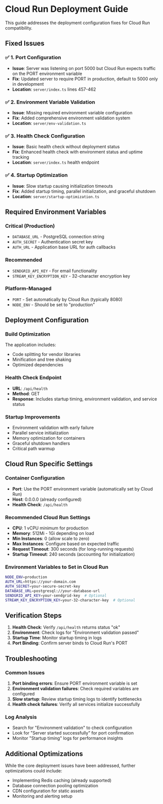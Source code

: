 # Cloud Run Deployment Guide

This guide addresses the deployment configuration fixes for Cloud Run compatibility.

## Fixed Issues

### ✅ 1. Port Configuration
- **Issue**: Server was listening on port 5000 but Cloud Run expects traffic on the PORT environment variable
- **Fix**: Updated server to require PORT in production, default to 5000 only in development
- **Location**: `server/index.ts` lines 457-462

### ✅ 2. Environment Variable Validation
- **Issue**: Missing required environment variable configuration
- **Fix**: Added comprehensive environment validation system
- **Location**: `server/env-validation.ts`

### ✅ 3. Health Check Configuration
- **Issue**: Basic health check without deployment status
- **Fix**: Enhanced health check with environment status and uptime tracking
- **Location**: `server/index.ts` health endpoint

### ✅ 4. Startup Optimization
- **Issue**: Slow startup causing initialization timeouts
- **Fix**: Added startup timing, parallel initialization, and graceful shutdown
- **Location**: `server/startup-optimization.ts`

## Required Environment Variables

### Critical (Production)
- `DATABASE_URL` - PostgreSQL connection string
- `AUTH_SECRET` - Authentication secret key
- `AUTH_URL` - Application base URL for auth callbacks

### Recommended
- `SENDGRID_API_KEY` - For email functionality
- `STREAM_KEY_ENCRYPTION_KEY` - 32-character encryption key

### Platform-Managed
- `PORT` - Set automatically by Cloud Run (typically 8080)
- `NODE_ENV` - Should be set to "production"

## Deployment Configuration

### Build Optimization
The application includes:
- Code splitting for vendor libraries
- Minification and tree shaking
- Optimized dependencies

### Health Check Endpoint
- **URL**: `/api/health`
- **Method**: GET
- **Response**: Includes startup timing, environment validation, and service status

### Startup Improvements
- Environment validation with early failure
- Parallel service initialization
- Memory optimization for containers
- Graceful shutdown handlers
- Critical path warmup

## Cloud Run Specific Settings

### Container Configuration
- **Port**: Use the PORT environment variable (automatically set by Cloud Run)
- **Host**: 0.0.0.0 (already configured)
- **Health Check**: `/api/health`

### Recommended Cloud Run Settings
- **CPU**: 1 vCPU minimum for production
- **Memory**: 512Mi - 1Gi depending on load
- **Min Instances**: 0 (allow scale to zero)
- **Max Instances**: Configure based on expected traffic
- **Request Timeout**: 300 seconds (for long-running requests)
- **Startup Timeout**: 240 seconds (accounting for initialization)

### Environment Variables to Set in Cloud Run
```bash
NODE_ENV=production
AUTH_URL=https://your-domain.com
AUTH_SECRET=your-secure-secret-key
DATABASE_URL=postgresql://your-database-url
SENDGRID_API_KEY=your-sendgrid-key  # Optional
STREAM_KEY_ENCRYPTION_KEY=your-32-character-key  # Optional
```

## Verification Steps

1. **Health Check**: Verify `/api/health` returns status "ok"
2. **Environment**: Check logs for "Environment validation passed"
3. **Startup Time**: Monitor startup timing in logs
4. **Port Binding**: Confirm server binds to Cloud Run's PORT

## Troubleshooting

### Common Issues
1. **Port binding errors**: Ensure PORT environment variable is set
2. **Environment validation failures**: Check required variables are configured
3. **Slow startup**: Review startup timing logs to identify bottlenecks
4. **Health check failures**: Verify all services initialize successfully

### Log Analysis
- Search for "Environment validation" to check configuration
- Look for "Server started successfully" for port confirmation
- Monitor "Startup timing" logs for performance insights

## Additional Optimizations

While the core deployment issues have been addressed, further optimizations could include:
- Implementing Redis caching (already supported)
- Database connection pooling optimization
- CDN configuration for static assets
- Monitoring and alerting setup